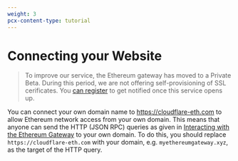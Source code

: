 ```yaml
---
weight: 3
pcx-content-type: tutorial
---
```


# Connecting your Website

> To improve our service, the Ethereum gateway has moved to a Private Beta.
> During this period, we are not offering self-provisioning of SSL cerificates.
> You [can register](https://forms.gle/3c2xAzawnDcqWzgN7) to get notified once this service opens up.

You can connect your own domain name to <https://cloudflare-eth.com> to allow
Ethereum network access from your own domain. This means that anyone can send
the HTTP (JSON RPC) queries as given in [Interacting with the Ethereum
Gateway](../interacting-with-the-eth-gateway/)
to your own domain. To do this, you should replace `https://cloudflare-eth.com`
with your domain, e.g. `myethereumgateway.xyz`, as the target of the HTTP
query.
